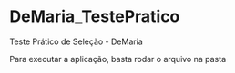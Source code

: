 # DeMaria_TestePratico
Teste Prático de Seleção - DeMaria

Para executar a aplicação, basta rodar o arquivo na pasta 
